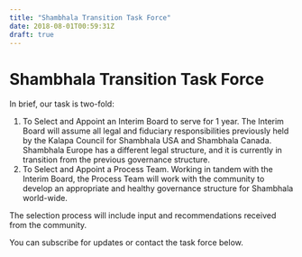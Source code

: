 ```yaml
---
title: "Shambhala Transition Task Force"
date: 2018-08-01T00:59:31Z
draft: true
---
```



# Shambhala Transition Task Force

In brief, our task is two-fold:
 
1. To Select and Appoint an Interim Board to serve for 1 year.  The Interim Board will assume all legal and fiduciary responsibilities previously held by the Kalapa Council for Shambhala USA and Shambhala Canada. Shambhala Europe has a different legal structure, and it is currently in transition from the previous governance structure. 
1. To Select and Appoint a Process Team. Working in tandem with the Interim Board, the Process Team will work with the community to develop an appropriate and healthy governance structure for Shambhala world-wide.

 The selection process will include input and recommendations received from the community.

You can subscribe for updates or contact the task force below.
